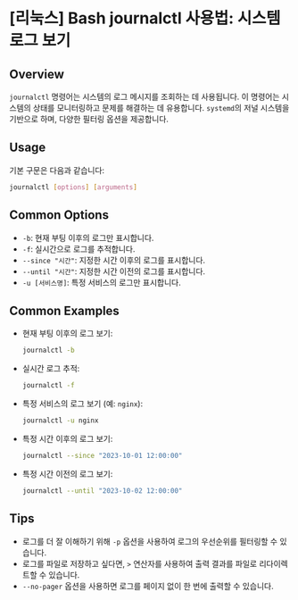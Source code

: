 # [리눅스] Bash journalctl 사용법: 시스템 로그 보기

## Overview
`journalctl` 명령어는 시스템의 로그 메시지를 조회하는 데 사용됩니다. 이 명령어는 시스템의 상태를 모니터링하고 문제를 해결하는 데 유용합니다. `systemd`의 저널 시스템을 기반으로 하며, 다양한 필터링 옵션을 제공합니다.

## Usage
기본 구문은 다음과 같습니다:
```bash
journalctl [options] [arguments]
```

## Common Options
- `-b`: 현재 부팅 이후의 로그만 표시합니다.
- `-f`: 실시간으로 로그를 추적합니다.
- `--since "시간"`: 지정한 시간 이후의 로그를 표시합니다.
- `--until "시간"`: 지정한 시간 이전의 로그를 표시합니다.
- `-u [서비스명]`: 특정 서비스의 로그만 표시합니다.

## Common Examples
- 현재 부팅 이후의 로그 보기:
  ```bash
  journalctl -b
  ```
  
- 실시간 로그 추적:
  ```bash
  journalctl -f
  ```

- 특정 서비스의 로그 보기 (예: `nginx`):
  ```bash
  journalctl -u nginx
  ```

- 특정 시간 이후의 로그 보기:
  ```bash
  journalctl --since "2023-10-01 12:00:00"
  ```

- 특정 시간 이전의 로그 보기:
  ```bash
  journalctl --until "2023-10-02 12:00:00"
  ```

## Tips
- 로그를 더 잘 이해하기 위해 `-p` 옵션을 사용하여 로그의 우선순위를 필터링할 수 있습니다.
- 로그를 파일로 저장하고 싶다면, `>` 연산자를 사용하여 출력 결과를 파일로 리다이렉트할 수 있습니다.
- `--no-pager` 옵션을 사용하면 로그를 페이지 없이 한 번에 출력할 수 있습니다.
